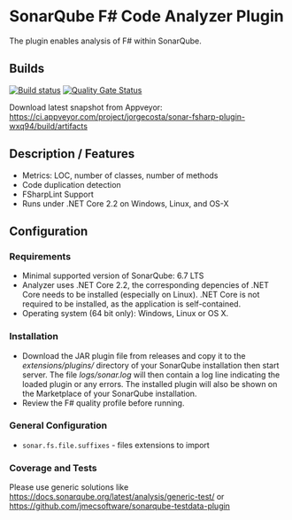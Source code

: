 # SonarQube F# Code Analyzer Plugin

The plugin enables analysis of F# within SonarQube.

## Builds

[![Build status](https://ci.appveyor.com/api/projects/status/jira637y22trnuc4/branch/master?svg=true)](https://ci.appveyor.com/project/jorgecosta/sonar-fsharp-plugin-wxq94/branch/master)
[![Quality Gate Status](https://sonarcloud.io/api/project_badges/measure?project=jmecsoftware.sonarqube.fsharp%3Asonar-communityfsharp-analyzer&metric=alert_status)](https://sonarcloud.io/dashboard?id=jmecsoftware.sonarqube.fsharp%3Asonar-communityfsharp-analyzer)

Download latest snapshot from Appveyor: <https://ci.appveyor.com/project/jorgecosta/sonar-fsharp-plugin-wxq94/build/artifacts>

## Description / Features

- Metrics: LOC, number of classes, number of methods
- Code duplication detection
- FSharpLint Support
- Runs under .NET Core 2.2 on Windows, Linux, and OS-X

## Configuration

### Requirements

- Minimal supported version of SonarQube: 6.7 LTS
- Analyzer uses .NET Core 2.2, the corresponding depencies of .NET Core
  needs to be installed (especially on Linux). .NET Core is not
  required to be installed, as the application is self-contained.
- Operating system (64 bit only): Windows, Linux or OS X.

### Installation

- Download the JAR plugin file from releases and copy it to the _extensions/plugins/_
directory of your SonarQube installation then start server.
The file _logs/sonar.log_ will then contain a log line indicating the loaded
plugin or any errors. The installed plugin will also be shown
on the Marketplace of your SonarQube installation.
- Review the F# quality profile before running.

### General Configuration

- `sonar.fs.file.suffixes` - files extensions to import

### Coverage and Tests

Please use generic solutions like
<https://docs.sonarqube.org/latest/analysis/generic-test/> or
<https://github.com/jmecsoftware/sonarqube-testdata-plugin>
